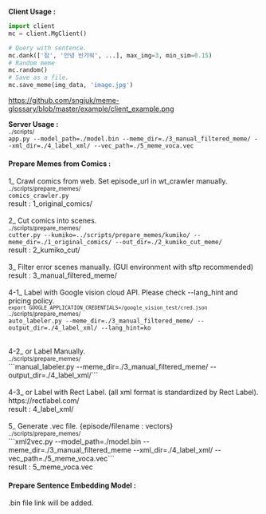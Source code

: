 <b>Client Usage :</b> <br>
```python
import client
mc = client.MgClient()

# Query with sentence.
mc.dank(['잠', '안녕 반가워', ...], max_img=3, min_sim=0.15) 
# Random meme
mc.random()
# Save as a file.
mc.save_meme(img_data, 'image.jpg')
```
https://github.com/sngjuk/meme-glossary/blob/master/example/client_example.png
<br>

<b>Server Usage :</b><br>
<sup>../scripts/</sup><br>```app.py --model_path=./model.bin --meme_dir=./3_manual_filtered_meme/ --xml_dir=./4_label_xml/ --vec_path=./5_meme_voca.vec```
<br>
<h4>Prepare Memes from Comics :</h4>

1_ Crawl comics from web. Set episode_url in wt_crawler manually. <br>
<sup>../scripts/prepare_memes/</sup><br>```comics_crawler.py```
<br>
result : 1_original_comics/ <br>
<br>
2_ Cut comics into scenes. <br>
<sup>../scripts/prepare_memes/</sup><br>```cutter.py --kumiko=../scripts/prepare_memes/kumiko/ --meme_dir=./1_original_comics/ --out_dir=./2_kumiko_cut_meme/```
<br>
result : 2_kumiko_cut/<br>
<br>
3_ Filter error scenes manually. (GUI environment with sftp recommended) <br>
result : 3_manual_filtered_meme/<br>
<br>
4-1_ Label with Google vision cloud API. Please check --lang_hint and pricing policy. <br>
<sup>```export GOOGLE_APPLICATION_CREDENTIALS=/google_vision_test/cred.json```</sup> <br>
<sup>../scripts/prepare_memes/</sup><br>
```auto_labeler.py --meme_dir=./3_manual_filtered_meme/ --output_dir=./4_label_xml/ --lang_hint=ko```
<br>

<br>
4-2_ or Label Manually. <br>
<sup>../scripts/prepare_memes/</sup><br>```manual_labeler.py --meme_dir=./3_manual_filtered_meme/ --output_dir=./4_label_xml/```
<br><br>
4-3_ or Label with Rect Label. (all xml format is standardized by Rect Label).<br>
https://rectlabel.com/ <br>
result : 4_label_xml/ <br>
<br>
5_ Generate .vec file. {episode/filename : vectors} <br>
<sup>../scripts/prepare_memes/</sup><br>```xml2vec.py --model_path=./model.bin --meme_dir=./3_manual_filtered_meme --xml_dir=./4_label_xml/ --vec_path=./5_meme_voca.vec```
<br>
result : 5_meme_voca.vec
<br>
<h4>Prepare Sentence Embedding Model :</h4>
.bin file link will be added.
